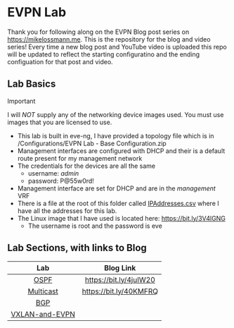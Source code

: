 # EVPN Lab

Thank you for following along on the EVPN Blog post series on <https://mikelossmann.me>. This is the repository for the blog and video series! Every time a new blog post and YouTube video is uploaded this repo will be updated to reflect the starting configuratino and the ending configuation for that post and video.

## Lab Basics

> [!IMPORTANT]
> I will _NOT_ supply any of the networking device images used. You must use images that you are licensed to use.

- This lab is built in eve-ng, I have provided a topology file which is in /Configurations/EVPN Lab - Base Configuration.zip
- Management interfaces are configured with DHCP and their is a default route present for my management network
- The credentials for the devices are all the same
  - username: _admin_
  - password: P@55w0rd!
- Management interface are set for DHCP and are in the _management_ VRF
- There is a file at the root of this folder called [IPAddresses.csv](/IPaddresses.csv) where I have all the addresses for this lab.
- The Linux image that I have used is located here: <https://bit.ly/3V4lGNG>
  - The username is root and the password is eve

## Lab Sections, with links to Blog

|      Lab       | Blog Link |
| :------------: | :-------: |
|[OSPF](/Configurations/OSPF/README.md)      |   <https://bit.ly/4juIW20>        |
|[Multicast](/Configurations/Multicast/README.md)  |  <https://bit.ly/40KMFRQ>         |
|[BGP](/Configurations/BGP/README.md)        |           |
|[VXLAN-and-EVPN](/Configurations/VXLAN-and-EVPN/README.md)  |           |
